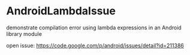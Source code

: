# AndroidLambdaIssue
demonstrate compilation error using lambda expressions in an Android library module

open issue:
https://code.google.com/p/android/issues/detail?id=211386
